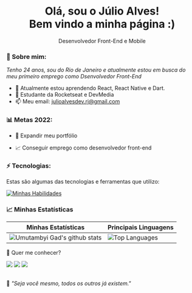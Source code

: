 <h1 align='center'>
  Olá, sou o Júlio Alves!
  <br/>
  Bem vindo a minha página :)
</h1>

<p align='center'>
  Desenvolvedor Front-End e Mobile
</p>

### 🌻 Sobre mim:

<p>
  <em>
    Tenho 24 anos, sou do Rio de Janeiro e atualmente estou em busca do meu primeiro emprego como Dsenvolvedor Front-End
  </em>
</p>

- 🌱 Atualmente estou aprendendo React, React Native e Dart.
- 🚀 Estudante da Rocketseat e DevMedia
- 📫 Meu email: julioalvesdev.rj@gmail.com

### 📊 Metas 2022:

- 📂 Expandir meu portfólio

- 📈 Conseguir emprego como desenvolvedor front-end

### ⚡ Tecnologias:

Estas são algumas das tecnologias e ferramentas que utilizo:

[![Minhas Habilidades](https://skillicons.dev/icons?i=html,css,js,react,styledcomponents,nodejs,firebase,
)](https://skillicons.dev)

### 📈 Minhas Estatísticas

| Minhas Estatísticas                                                                                                                                                            | Principais Linguagens                                                                                                                                                                     |
| ------------------------------------------------------------------------------------------------------------------------------------------------------------------------ | ---------------------------------------------------------------------------------------------------------------------------------------------------------------------------------- |
| ![Umutambyi Gad's github stats](https://github-readme-stats.vercel.app/api?username=JulioAlvesRJ&show_icons=true&hide_border=true&count_private=true&theme=jolly) | ![Top Languages](https://github-readme-stats.vercel.app/api/top-langs/?username=JulioAlvesRJ&langs_count=10&count_private=true&hide_border=true&theme=jolly&layout=compact) |

💬 Quer me conhecer?

<div>
  <a href="https://www.linkedin.com/in/j%C3%BAlio-cesar-548643209/" target="_blank"><img src="https://img.shields.io/badge/-LinkedIn-%230077B5?style=for-the-badge&logo=linkedin&logoColor=white" target="_blank"></a>
  <a href = "mailto:julioalvesdev.rj@gmail.com"><img src="https://img.shields.io/badge/-Gmail-%23333?style=for-the-badge&logo=gmail&logoColor=white" target="_blank"></a>
  <a href="https://www.instagram.com/julioalvesrj/" target="_blank"><img src="https://img.shields.io/badge/-Instagram-%23E4405F?style=for-the-badge&logo=instagram&logoColor=white" target="_blank"></a>
</div>
<br>
<p>🧠 <spam style="font-style:italic">"Seja você mesmo, todos os outros já existem."</spam></p>

